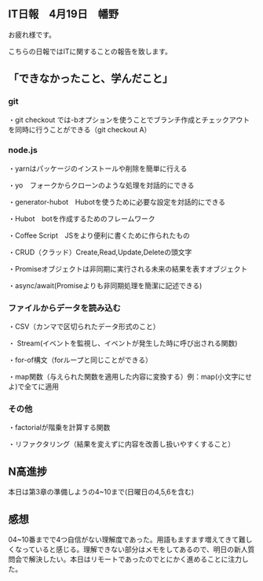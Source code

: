 ## IT日報　4月19日　幡野

お疲れ様です。

こちらの日報ではITに関することの報告を致します。

## 「できなかったこと、学んだこと」

### git 

・git checkout では-bオプションを使うことでブランチ作成とチェックアウトを同時に行うことができる（git checkout A）

### node.js

・yarnはパッケージのインストールや削除を簡単に行える

・yo　フォークからクローンのような処理を対話的にできる

・generator-hubot　Hubotを使うために必要な設定を対話的にできる

・Hubot　botを作成するためのフレームワーク

・Coffee Script　JSをより便利に書くために作られたもの

・CRUD（クラッド）Create,Read,Update,Deleteの頭文字

・Promiseオブジェクトは非同期に実行される未来の結果を表すオブジェクト

・async/await(Promiseよりも非同期処理を簡潔に記述できる)

### ファイルからデータを読み込む

・CSV（カンマで区切られたデータ形式のこと）

・ Stream(イベントを監視し、イベントが発生した時に呼び出される関数)

・for-of構文（forループと同じことができる）

・map関数（与えられた関数を適用した内容に変換する）例：map(小文字にせよ)で全てに適用

### その他

・factorialが階乗を計算する関数

・リファクタリング（結果を変えずに内容を改善し扱いやすくすること）

## N高進捗

本日は第3章の準備しようの4~10まで(日曜日の4,5,6を含む)

## 感想
04~10番までで4つ自信がない理解度であった。用語もますます増えてきて難しくなっていると感じる。理解できない部分はメモをしてあるので、明日の新人質問会で解決したい。本日はリモートであったのでとにかく進めることに注力した。